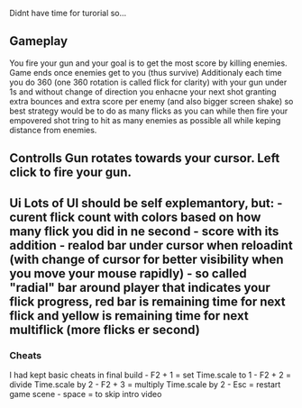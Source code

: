 Didnt have time for turorial so...

<h2>Gameplay</h2>
You fire your gun and your goal is to get the most score by killing enemies. Game ends once enemies get to you (thus survive)
Additionaly each time you do 360 (one 360 rotation is called flick for clarity) with your gun under 1s and without change of direction you enhacne your next shot
granting extra bounces and extra score per enemy (and also bigger screen shake) so best strategy would be to do as many flicks as you can while then fire your empovered shot tring to hit as many enemies as possible all while keping distance from enemies.

<h2>Controlls</h>
Gun rotates towards your cursor. Left click to fire your gun.

<h2>Ui</h>
Lots of UI should be self explemantory, but:
- curent flick count with colors based on how many flick you did in ne second
- score with its addition
- realod bar under cursor when reloadint (with change of cursor for better visibility when you move your mouse rapidly)
- so called "radial" bar around player that indicates your flick progress, red bar is remaining time for next flick and yellow is remaining time for next multiflick (more flicks er second)


<h3>Cheats</h3>
I had kept basic cheats in final build
- F2 + 1 = set Time.scale to 1
- F2 + 2 = divide Time.scale by 2
- F2 + 3 = multiply Time.scale by 2
- Esc = restart game scene
- space = to skip intro video
